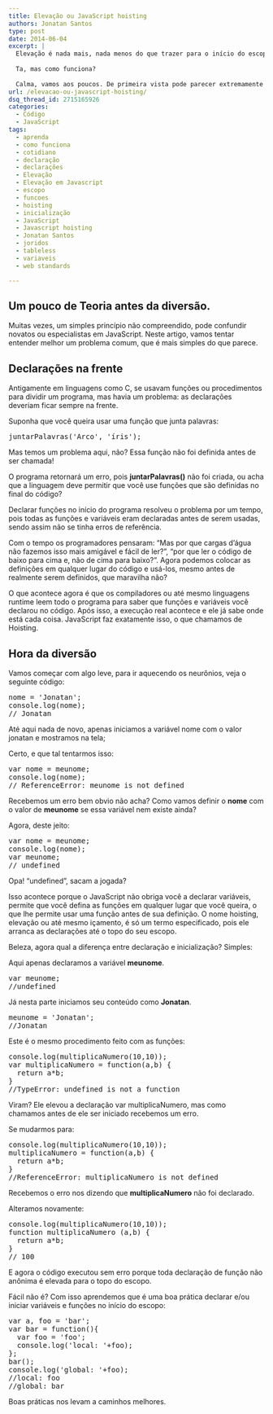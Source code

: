 ```yaml
---
title: Elevação ou JavaScript hoisting
authors: Jonatan Santos
type: post
date: 2014-06-04
excerpt: |
  Elevação é nada mais, nada menos do que trazer para o início do escopo a declaração de variáveis e funções.
  
  Ta, mas como funciona?
  
  Calma, vamos aos poucos. De primeira vista pode parecer extremamente complicado mais depois de saber o que está acontecendo, você vai dizer "poxa era só isso!".
url: /elevacao-ou-javascript-hoisting/
dsq_thread_id: 2715165926
categories:
  - Código
  - JavaScript
tags:
  - aprenda
  - como funciona
  - cotidiano
  - declaração
  - declarações
  - Elevação
  - Elevação em Javascript
  - escopo
  - funcoes
  - hoisting
  - inicialização
  - JavaScript
  - Javascript hoisting
  - Jonatan Santos
  - joridos
  - tableless
  - variaveis
  - web standards

---
```

## Um pouco de Teoria antes da diversão.

Muitas vezes, um simples princípio não compreendido, pode confundir novatos ou especialistas em JavaScript. Neste artigo, vamos tentar entender melhor um problema comum, que é mais simples do que parece.

## Declarações na frente

Antigamente em linguagens como C, se usavam funções ou procedimentos para dividir um programa, mas havia um problema: as declarações deveriam ficar sempre na frente.

Suponha que você queira usar uma função que junta palavras:

<pre class="lang-javascript">juntarPalavras('Arco', 'íris');</pre>

Mas temos um problema aqui, não? Essa função não foi definida antes de ser chamada!
  
O programa retornará um erro, pois **juntarPalavras()** não foi criada, ou acha que a linguagem deve permitir que você use funções que são definidas no final do código?

Declarar funções no início do programa resolveu o problema por um tempo, pois todas as funções e variáveis eram declaradas antes de serem usadas, sendo assim não se tinha erros de referência.

Com o tempo os programadores pensaram: &#8220;Mas por que cargas d&#8217;água não fazemos isso mais amigável e fácil de ler?&#8221;, &#8220;por que ler o código de baixo para cima e, não de cima para baixo?&#8221;. Agora podemos colocar as definições em qualquer lugar do código e usá-los, mesmo antes de realmente serem definidos, que maravilha não?

O que acontece agora é que os compiladores ou até mesmo linguagens runtime leem todo o programa para saber que funções e variáveis você declarou no código. Após isso, a execução real acontece e ele já sabe onde está cada coisa. JavaScript faz exatamente isso, o que chamamos de Hoisting.

## Hora da diversão

Vamos começar com algo leve, para ir aquecendo os neurônios, veja o seguinte código:

<pre class="lang-javascript">nome = 'Jonatan';
console.log(nome);
// Jonatan
</pre>

Até aqui nada de novo, apenas iniciamos a variável nome com o valor jonatan e mostramos na tela;

Certo, e que tal tentarmos isso:

<pre class="lang-javascript">var nome = meunome;
console.log(nome);
// ReferenceError: meunome is not defined
</pre>

Recebemos um erro bem obvio não acha? Como vamos definir o **nome** com o valor de **meunome** se essa variável nem existe ainda?

Agora, deste jeito:

<pre class="lang-javascript">var nome = meunome;
console.log(nome);
var meunome;
// undefined
</pre>

Opa! “undefined”, sacam a jogada?

Isso acontece porque o JavaScript não obriga você a declarar variáveis, ​​permite que você defina as funções em qualquer lugar que você queira, o que lhe permite usar uma função antes de sua definição. O nome hoisting, elevação ou até mesmo içamento, é só um termo especificado, pois ele arranca as declarações até o topo do seu escopo.

Beleza, agora qual a diferença entre declaração e inicialização? Simples:

Aqui apenas declaramos a variável **meunome**.

<pre class="lang-javascript">var meunome;
//undefined
</pre>

Já nesta parte iniciamos seu conteúdo como **Jonatan**.

<pre class="lang-javascript">meunome = 'Jonatan';
//Jonatan
</pre>

Este é o mesmo procedimento feito com as funções:

<pre class="lang-javascript">console.log(multiplicaNumero(10,10));
var multiplicaNumero = function(a,b) {
  return a*b;
}
//TypeError: undefined is not a function
</pre>

Viram? Ele elevou a declaração var multiplicaNumero, mas como chamamos antes de ele ser iniciado recebemos um erro.

Se mudarmos para:

<pre class="lang-javascript">console.log(multiplicaNumero(10,10));
multiplicaNumero = function(a,b) {
  return a*b;
}
//ReferenceError: multiplicaNumero is not defined
</pre>

Recebemos o erro nos dizendo que **multiplicaNumero** não foi declarado.

Alteramos novamente:

<pre class="lang-javascript">console.log(multiplicaNumero(10,10));
function multiplicaNumero (a,b) {
  return a*b;
}
// 100
</pre>

E agora o código executou sem erro porque toda declaração de função não anônima é elevada para o topo do escopo.

Fácil não é? Com isso aprendemos que é uma boa prática declarar e/ou iniciar variáveis e funções no início do escopo:

<pre class="lang-javascript">var a, foo = 'bar';
var bar = function(){
  var foo = 'foo';
  console.log('local: '+foo);
};
bar();
console.log('global: '+foo);
//local: foo
//global: bar 
</pre>

Boas práticas nos levam a caminhos melhores.
